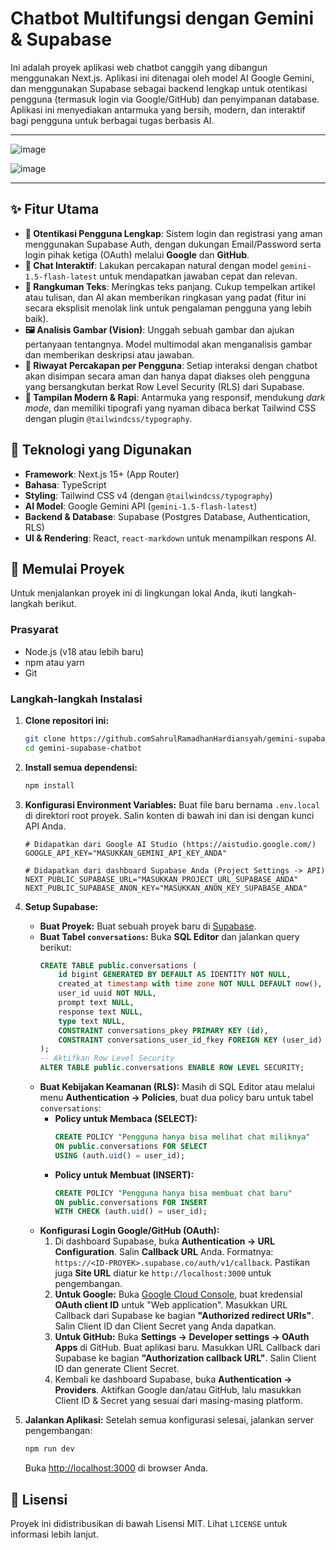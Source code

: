 # Chatbot Multifungsi dengan Gemini & Supabase

Ini adalah proyek aplikasi web chatbot canggih yang dibangun menggunakan Next.js. Aplikasi ini ditenagai oleh model AI Google Gemini, dan menggunakan Supabase sebagai backend lengkap untuk otentikasi pengguna (termasuk login via Google/GitHub) dan penyimpanan database. Aplikasi ini menyediakan antarmuka yang bersih, modern, dan interaktif bagi pengguna untuk berbagai tugas berbasis AI.

-----

![image](https://github.com/user-attachments/assets/6b1ad281-b62c-42c6-96fa-854d0c188ac5)

![image](https://github.com/user-attachments/assets/ee807038-acda-4861-8e2c-0af55f749798)

-----

## ✨ Fitur Utama

  - **🔐 Otentikasi Pengguna Lengkap**: Sistem login dan registrasi yang aman menggunakan Supabase Auth, dengan dukungan Email/Password serta login pihak ketiga (OAuth) melalui **Google** dan **GitHub**.
  - **💬 Chat Interaktif**: Lakukan percakapan natural dengan model `gemini-1.5-flash-latest` untuk mendapatkan jawaban cepat dan relevan.
  - **📄 Rangkuman Teks**: Meringkas teks panjang. Cukup tempelkan artikel atau tulisan, dan AI akan memberikan ringkasan yang padat (fitur ini secara eksplisit menolak link untuk pengalaman pengguna yang lebih baik).
  - **🖼️ Analisis Gambar (Vision)**: Unggah sebuah gambar dan ajukan pertanyaan tentangnya. Model multimodal akan menganalisis gambar dan memberikan deskripsi atau jawaban.
  - **📂 Riwayat Percakapan per Pengguna**: Setiap interaksi dengan chatbot akan disimpan secara aman dan hanya dapat diakses oleh pengguna yang bersangkutan berkat Row Level Security (RLS) dari Supabase.
  - **🎨 Tampilan Modern & Rapi**: Antarmuka yang responsif, mendukung *dark mode*, dan memiliki tipografi yang nyaman dibaca berkat Tailwind CSS dengan plugin `@tailwindcss/typography`.

## 🚀 Teknologi yang Digunakan

  - **Framework**: Next.js 15+ (App Router)
  - **Bahasa**: TypeScript
  - **Styling**: Tailwind CSS v4 (dengan `@tailwindcss/typography`)
  - **AI Model**: Google Gemini API (`gemini-1.5-flash-latest`)
  - **Backend & Database**: Supabase (Postgres Database, Authentication, RLS)
  - **UI & Rendering**: React, `react-markdown` untuk menampilkan respons AI.

## 🏁 Memulai Proyek

Untuk menjalankan proyek ini di lingkungan lokal Anda, ikuti langkah-langkah berikut.

### Prasyarat

  - Node.js (v18 atau lebih baru)
  - npm atau yarn
  - Git

### Langkah-langkah Instalasi

1.  **Clone repositori ini:**

    ```bash
    git clone https://github.comSahrulRamadhanHardiansyah/gemini-supabase-chatbot.git
    cd gemini-supabase-chatbot
    ```

2.  **Install semua dependensi:**

    ```bash
    npm install
    ```

3.  **Konfigurasi Environment Variables:**
    Buat file baru bernama `.env.local` di direktori root proyek. Salin konten di bawah ini dan isi dengan kunci API Anda.

    ```.env.local
    # Didapatkan dari Google AI Studio (https://aistudio.google.com/)
    GOOGLE_API_KEY="MASUKKAN_GEMINI_API_KEY_ANDA"

    # Didapatkan dari dashboard Supabase Anda (Project Settings -> API)
    NEXT_PUBLIC_SUPABASE_URL="MASUKKAN_PROJECT_URL_SUPABASE_ANDA"
    NEXT_PUBLIC_SUPABASE_ANON_KEY="MASUKKAN_ANON_KEY_SUPABASE_ANDA"
    ```

4.  **Setup Supabase:**

      * **Buat Proyek:** Buat sebuah proyek baru di [Supabase](https://supabase.com/).
      * **Buat Tabel `conversations`:** Buka **SQL Editor** dan jalankan query berikut:
        ```sql
        CREATE TABLE public.conversations (
            id bigint GENERATED BY DEFAULT AS IDENTITY NOT NULL,
            created_at timestamp with time zone NOT NULL DEFAULT now(),
            user_id uuid NOT NULL,
            prompt text NULL,
            response text NULL,
            type text NULL,
            CONSTRAINT conversations_pkey PRIMARY KEY (id),
            CONSTRAINT conversations_user_id_fkey FOREIGN KEY (user_id) REFERENCES auth.users(id) ON DELETE CASCADE
        );
        -- Aktifkan Row Level Security
        ALTER TABLE public.conversations ENABLE ROW LEVEL SECURITY;
        ```
      * **Buat Kebijakan Keamanan (RLS):** Masih di SQL Editor atau melalui menu **Authentication -\> Policies**, buat dua policy baru untuk tabel `conversations`:
          * **Policy untuk Membaca (SELECT):**
            ```sql
            CREATE POLICY "Pengguna hanya bisa melihat chat miliknya"
            ON public.conversations FOR SELECT
            USING (auth.uid() = user_id);
            ```
          * **Policy untuk Membuat (INSERT):**
            ```sql
            CREATE POLICY "Pengguna hanya bisa membuat chat baru"
            ON public.conversations FOR INSERT
            WITH CHECK (auth.uid() = user_id);
            ```
      * **Konfigurasi Login Google/GitHub (OAuth):**
        1.  Di dashboard Supabase, buka **Authentication -\> URL Configuration**. Salin **Callback URL** Anda. Formatnya: `https://<ID-PROYEK>.supabase.co/auth/v1/callback`. Pastikan juga **Site URL** diatur ke `http://localhost:3000` untuk pengembangan.
        2.  **Untuk Google:** Buka [Google Cloud Console](https://console.cloud.google.com/), buat kredensial **OAuth client ID** untuk "Web application". Masukkan URL Callback dari Supabase ke bagian **"Authorized redirect URIs"**. Salin Client ID dan Client Secret yang Anda dapatkan.
        3.  **Untuk GitHub:** Buka **Settings -\> Developer settings -\> OAuth Apps** di GitHub. Buat aplikasi baru. Masukkan URL Callback dari Supabase ke bagian **"Authorization callback URL"**. Salin Client ID dan generate Client Secret.
        4.  Kembali ke dashboard Supabase, buka **Authentication -\> Providers**. Aktifkan Google dan/atau GitHub, lalu masukkan Client ID & Secret yang sesuai dari masing-masing platform.

5.  **Jalankan Aplikasi:**
    Setelah semua konfigurasi selesai, jalankan server pengembangan:

    ```bash
    npm run dev
    ```

    Buka [http://localhost:3000](https://www.google.com/search?q=http://localhost:3000) di browser Anda.

## 📄 Lisensi

Proyek ini didistribusikan di bawah Lisensi MIT. Lihat `LICENSE` untuk informasi lebih lanjut.
